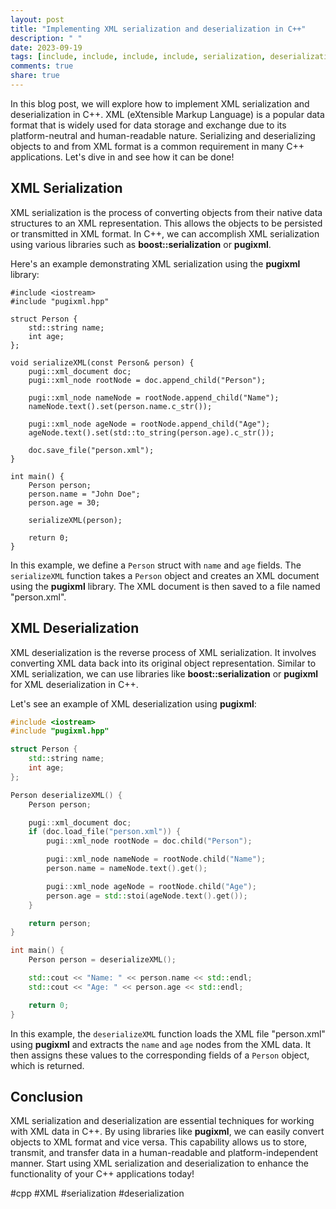 ```yaml
---
layout: post
title: "Implementing XML serialization and deserialization in C++"
description: " "
date: 2023-09-19
tags: [include, include, include, include, serialization, deserialization]
comments: true
share: true
---
```


In this blog post, we will explore how to implement XML serialization and deserialization in C++. XML (eXtensible Markup Language) is a popular data format that is widely used for data storage and exchange due to its platform-neutral and human-readable nature. Serializing and deserializing objects to and from XML format is a common requirement in many C++ applications. Let's dive in and see how it can be done!

## XML Serialization

XML serialization is the process of converting objects from their native data structures to an XML representation. This allows the objects to be persisted or transmitted in XML format. In C++, we can accomplish XML serialization using various libraries such as **boost::serialization** or **pugixml**.

Here's an example demonstrating XML serialization using the **pugixml** library:

```
#include <iostream>
#include "pugixml.hpp"

struct Person {
    std::string name;
    int age;
};

void serializeXML(const Person& person) {
    pugi::xml_document doc;
    pugi::xml_node rootNode = doc.append_child("Person");

    pugi::xml_node nameNode = rootNode.append_child("Name");
    nameNode.text().set(person.name.c_str());

    pugi::xml_node ageNode = rootNode.append_child("Age");
    ageNode.text().set(std::to_string(person.age).c_str());

    doc.save_file("person.xml");
}

int main() {
    Person person;
    person.name = "John Doe";
    person.age = 30;

    serializeXML(person);

    return 0;
}
```

In this example, we define a `Person` struct with `name` and `age` fields. The `serializeXML` function takes a `Person` object and creates an XML document using the **pugixml** library. The XML document is then saved to a file named "person.xml".

## XML Deserialization

XML deserialization is the reverse process of XML serialization. It involves converting XML data back into its original object representation. Similar to XML serialization, we can use libraries like **boost::serialization** or **pugixml** for XML deserialization in C++.

Let's see an example of XML deserialization using **pugixml**:

```cpp
#include <iostream>
#include "pugixml.hpp"

struct Person {
    std::string name;
    int age;
};

Person deserializeXML() {
    Person person;

    pugi::xml_document doc;
    if (doc.load_file("person.xml")) {
        pugi::xml_node rootNode = doc.child("Person");

        pugi::xml_node nameNode = rootNode.child("Name");
        person.name = nameNode.text().get();

        pugi::xml_node ageNode = rootNode.child("Age");
        person.age = std::stoi(ageNode.text().get());
    }

    return person;
}

int main() {
    Person person = deserializeXML();

    std::cout << "Name: " << person.name << std::endl;
    std::cout << "Age: " << person.age << std::endl;

    return 0;
}
```

In this example, the `deserializeXML` function loads the XML file "person.xml" using **pugixml** and extracts the `name` and `age` nodes from the XML data. It then assigns these values to the corresponding fields of a `Person` object, which is returned.

## Conclusion

XML serialization and deserialization are essential techniques for working with XML data in C++. By using libraries like **pugixml**, we can easily convert objects to XML format and vice versa. This capability allows us to store, transmit, and transfer data in a human-readable and platform-independent manner. Start using XML serialization and deserialization to enhance the functionality of your C++ applications today!

#cpp #XML #serialization #deserialization